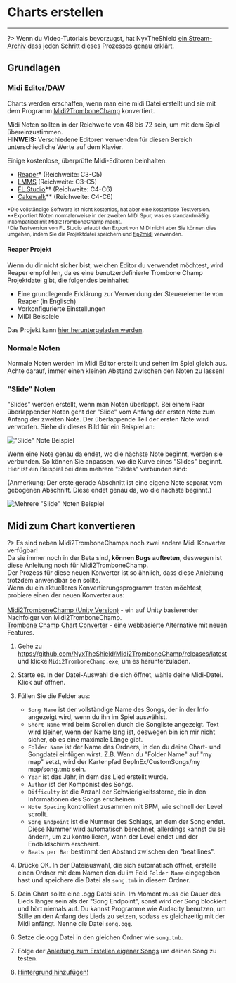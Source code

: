 # Charts erstellen
---

?> Wenn du Video-Tutorials bevorzugst, hat NyxTheShield [ein Stream-Archiv](https://www.youtube.com/watch?v=ig27SlJveGs) dass jeden Schritt dieses Prozesses genau erklärt.

## Grundlagen
### Midi Editor/DAW
Charts werden erschaffen, wenn man eine midi Datei erstellt und sie mit dem Programm [Midi2TromboneChamp](#converting-midi-to-map-file) konvertiert.

Midi Noten sollten in der Reichweite von 48 bis 72 sein, um mit dem Spiel übereinzustimmen.<br>**HINWEIS:** Verschiedene Editoren verwenden für diesen Bereich unterschiedliche Werte auf dem Klavier.

Einige kostenlose, überprüfte Midi-Editoren beinhalten:
- [Reaper](https://www.reaper.fm/download.php)* (Reichweite: C3-C5)
- [LMMS](https://lmms.io/download#windows) (Reichweite: C3-C5)
- [FL Studio](https://www.image-line.com/fl-studio-download/)*† (Reichweite: C4-C6)
- [Cakewalk](https://www.bandlab.com/products/cakewalk)** (Reichweite: C4-C6)

<sub>*Die vollständige Software ist nicht kostenlos, hat aber eine kostenlose Testversion.</sub><br> <sub>**Exportiert Noten normalerweise in der zweiten MIDI Spur, was es standardmäßig inkompatibel mit Midi2TromboneChamp macht.</sub><br> <sub>†Die Testversion von FL Studio erlaubt den Export von MIDI nicht aber Sie können dies umgehen, indem Sie die Projektdatei speichern und <a href="https://github.com/Kaydax/flp2midi/releases/latest">flp2midi</a> verwenden.</p>

<h4 spaces-before="0">
  Reaper Projekt
</h4>

<p spaces-before="0">
  Wenn du dir nicht sicher bist, welchen Editor du verwendet möchtest, wird Reaper empfohlen, da es eine benutzerdefinierte Trombone Champ Projektdatei gibt, die folgendes beinhaltet:
</p>

<ul>
  <li>
    Eine grundlegende Erklärung zur Verwendung der Steuerelemente von Reaper (in Englisch)
  </li>
  <li>
    Vorkonfigurierte Einstellungen
  </li>
  <li>
    MIDI Beispiele
  </li>
</ul>

<p spaces-before="0">
  Das Projekt kann <a href="https://trombone.wiki/docs/files/REAPER_Trombone_Champ_Charting_Template.zip">hier heruntergeladen werden</a>.
</p>

<h3 spaces-before="0">
  Normale Noten
</h3>

<p spaces-before="0">
  Normale Noten werden im Midi Editor erstellt und sehen im Spiel gleich aus. Achte darauf, immer einen kleinen Abstand zwischen den Noten zu lassen!
</p>

<h3 spaces-before="0">
  "Slide" Noten
</h3>

<p spaces-before="0">
  "Slides" werden erstellt, wenn man Noten überlappt. Bei einem Paar überlappender Noten geht der "Slide" vom Anfang der ersten Note zum Anfang der zweiten Note. Der überlappende Teil der ersten Note wird verworfen. Siehe dir dieses Bild für ein Beispiel an:
</p>

<p spaces-before="0">
  <img src="../docs/files/slide1.png" alt="&quot;Slide&quot; Note Beispiel" />
</p>

<p spaces-before="0">
  Wenn eine Note genau da endet, wo die nächste Note beginnt, werden sie verbunden. So können Sie anpassen, wo die Kurve eines "Slides" beginnt. Hier ist ein Beispiel bei dem mehrere "Slides" verbunden sind:
</p>

<p spaces-before="0">
  (Anmerkung: Der erste gerade Abschnitt ist eine eigene Note separat vom gebogenen Abschnitt. Diese endet genau da, wo die nächste beginnt.)
</p>

<p spaces-before="0">
  <img src="../docs/files/slide2.png" alt="Mehrere &quot;Slide&quot; Noten Beispiel" />
</p>

<h2 spaces-before="0">
  Midi zum Chart konvertieren
</h2>

<p spaces-before="0">
  ?> Es sind neben Midi2TromboneChamps noch zwei andere Midi Konverter verfügbar! <br>Da sie immer noch in der Beta sind, <strong x-id="1">können Bugs auftreten</strong>, deswegen ist diese Anleitung noch für Midi2TromboneChamp. <br>Der Prozess für diese neuen Konverter ist so ähnlich, dass diese Anleitung trotzdem anwendbar sein sollte. <br>Wenn du ein aktuelleres Konvertierungsprogramm testen möchtest, probiere einen der neuen Konverter aus: <br><br><a href="https://nyxtheshield.github.io/Midi2TromboneChamp/">Midi2TromboneChamp (Unity Version)</a> - ein auf Unity basierender Nachfolger von Midi2TromboneChamp. <br><a href="https://rshieldsprojects.github.io/projects/tccc/">Trombone Champ Chart Converter</a> - eine webbasierte Alternative mit neuen Features.
</p>

<ol start="1">
  <li>
    <p spaces-before="0">
      Gehe zu <a href="https://github.com/NyxTheShield/Midi2TromboneChamp/releases/latest" x-nc="1">https://github.com/NyxTheShield/Midi2TromboneChamp/releases/latest</a> und klicke <code>Midi2TromboneChamp.exe</code>, um es herunterzuladen.
    </p>
  </li>
  
  <li>
    <p spaces-before="0">
      Starte es. In der Datei-Auswahl die sich öffnet, wähle deine Midi-Datei. Klick auf öffnen.
    </p>
  </li>
  
  <li>
    <p spaces-before="0">
      Füllen Sie die Felder aus:
    </p>
    <ul>
      <li>
        <code>Song Name</code> ist der vollständige Name des Songs, der in der Info angezeigt wird, wenn du ihn im Spiel auswählst.
      </li>
      <li>
        <code>Short Name</code> wird beim Scrollen durch die Songliste angezeigt. Text wird kleiner, wenn der Name lang ist, deswegen bin ich mir nicht sicher, ob es eine maximale Länge gibt.
      </li>
      <li>
        <code>Folder Name</code> ist der Name des Ordners, in den du deine Chart- und Songdatei einfügen wirst. Z.B. Wenn du "Folder Name" auf "my map" setzt, wird der Kartenpfad BepInEx/CustomSongs/my map/song.tmb sein.
      </li>
      <li>
        <code>Year</code> ist das Jahr, in dem das Lied erstellt wurde.
      </li>
      <li>
        <code>Author</code> ist der Komponist des Songs.
      </li>
      <li>
        <code>Difficulty</code> ist die Anzahl der Schwierigkeitssterne, die in den Informationen des Songs erscheinen.
      </li>
      <li>
        <code>Note Spacing</code> kontrolliert zusammen mit BPM, wie schnell der Level scrollt.
      </li>
      <li>
        <code>Song Endpoint</code> ist die Nummer des Schlags, an dem der Song endet. Diese Nummer wird automatisch berechnet, allerdings kannst du sie ändern, um zu kontrollieren, wann der Level endet und der Endbildschirm erscheint.
      </li>
      <li>
        <code>Beats per Bar</code> bestimmt den Abstand zwischen den "beat lines".
      </li>
    </ul>
  </li>
  
  <li>
    <p spaces-before="0">
      Drücke OK. In der Dateiauswahl, die sich automatisch öffnet, erstelle einen Ordner mit dem Namen den du im Feld <code>Folder Name</code> eingegeben hast und speichere die Datei als <code>song.tmb</code> in diesem Ordner.
    </p>
  </li>
  
  <li>
    <p spaces-before="0">
      Dein Chart sollte eine .ogg Datei sein. Im Moment muss die Dauer des Lieds länger sein als der "Song Endpoint", sonst wird der Song blockiert und hört niemals auf. Du kannst Programme wie Audacity benutzen, um Stille an den Anfang des Lieds zu setzen, sodass es gleichzeitig mit der Midi anfängt. Nenne die Datei <code>song.ogg</code>.
    </p>
  </li>
  
  <li>
    <p spaces-before="0">
      Setze die.ogg Datei in den gleichen Ordner wie <code>song.tmb</code>.
    </p>
  </li>
  
  <li>
    <p spaces-before="0">
      Folge der <a href="installing-songs">Anleitung zum Erstellen eigener Songs</a> um deinen Song zu testen.
    </p>
  </li>
  
  <li>
    <p spaces-before="0">
      <a href="chart-backgrounds">Hintergrund hinzufügen!</a>
    </p>
  </li>
</ol>